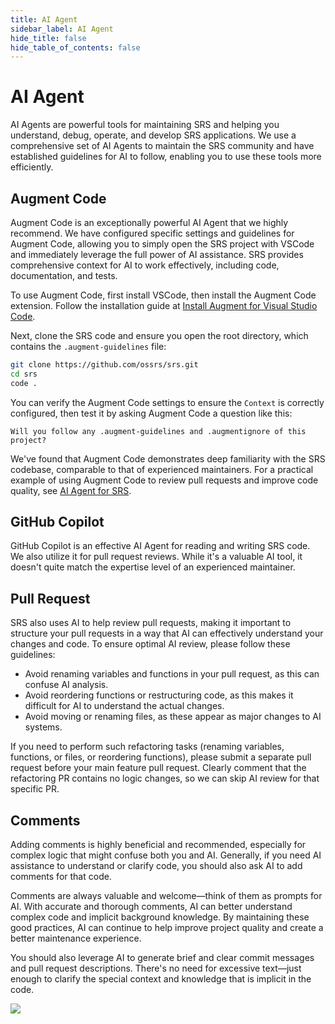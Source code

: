 ```yaml
---
title: AI Agent
sidebar_label: AI Agent
hide_title: false
hide_table_of_contents: false
---
```


# AI Agent

AI Agents are powerful tools for maintaining SRS and helping you understand, debug, operate, and develop SRS applications. We use a comprehensive set of AI Agents to maintain the SRS community and have established guidelines for AI to follow, enabling you to use these tools more efficiently.

## Augment Code

Augment Code is an exceptionally powerful AI Agent that we highly recommend. We have configured specific settings and guidelines for Augment Code, allowing you to simply open the SRS project with VSCode and immediately leverage the full power of AI assistance. SRS provides comprehensive context for AI to work effectively, including code, documentation, and tests.

To use Augment Code, first install VSCode, then install the Augment Code extension. Follow the installation guide at [Install Augment for Visual Studio Code](https://docs.augmentcode.com/setup-augment/install-visual-studio-code).

Next, clone the SRS code and ensure you open the root directory, which contains the `.augment-guidelines` file:

```bash
git clone https://github.com/ossrs/srs.git
cd srs
code .
```

You can verify the Augment Code settings to ensure the `Context` is correctly configured, then test it by asking Augment Code a question like this:

```
Will you follow any .augment-guidelines and .augmentignore of this project?
```

We've found that Augment Code demonstrates deep familiarity with the SRS codebase, comparable to that of experienced maintainers. For a practical example of using Augment Code to review pull requests and improve code quality, see [AI Agent for SRS](https://medium.com/@winlinam/f9eb12a1ce74).

## GitHub Copilot

GitHub Copilot is an effective AI Agent for reading and writing SRS code. We also utilize it for pull request reviews. While it's a valuable AI tool, it doesn't quite match the expertise level of an experienced maintainer.

## Pull Request

SRS also uses AI to help review pull requests, making it important to structure your pull requests in a way that AI can effectively understand your changes and code. To ensure optimal AI review, please follow these guidelines:

* Avoid renaming variables and functions in your pull request, as this can confuse AI analysis.
* Avoid reordering functions or restructuring code, as this makes it difficult for AI to understand the actual changes.
* Avoid moving or renaming files, as these appear as major changes to AI systems.

If you need to perform such refactoring tasks (renaming variables, functions, or files, or reordering functions), please submit a separate pull request before your main feature pull request. Clearly comment that the refactoring PR contains no logic changes, so we can skip AI review for that specific PR.

## Comments

Adding comments is highly beneficial and recommended, especially for complex logic that might confuse both you and AI. Generally, if you need AI assistance to understand or clarify code, you should also ask AI to add comments for that code.

Comments are always valuable and welcome—think of them as prompts for AI. With accurate and thorough comments, AI can better understand complex code and implicit background knowledge. By maintaining these good practices, AI can continue to help improve project quality and create a better maintenance experience.

You should also leverage AI to generate brief and clear commit messages and pull request descriptions. There's no need for excessive text—just enough to clarify the special context and knowledge that is implicit in the code.

![](https://ossrs.io/gif/v1/sls.gif?site=ossrs.io&path=/lts/doc/en/v7/getting-started-ai)
